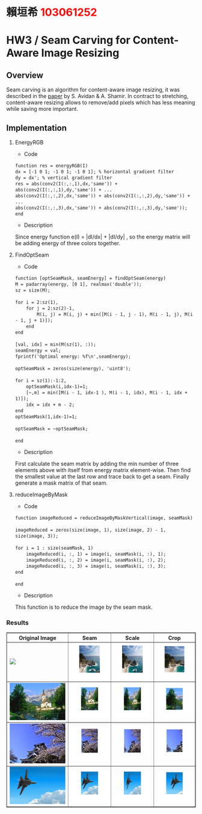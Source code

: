 # 賴垣希 <span style="color:red">103061252</span>

# HW3 / Seam Carving for Content-Aware Image Resizing

## Overview
Seam carving is an algorithm for content-aware image resizing, it was described in the <a href="http://www.win.tue.nl/~wstahw/edu/2IV05/seamcarving.pdf">paper</a>
by S. Avidan & A. Shamir. In contract to stretching, content-aware resizing allows to remove/add pixels which has less meaning while saving more important.


## Implementation
1. EnergyRGB
	* Code
	```
	function res = energyRGB(I)
    dx = [-1 0 1; -1 0 1; -1 0 1]; % horizontal gradient filter 
    dy = dx'; % vertical gradient filter
    res = abs(conv2(I(:,:,1),dx,'same')) + abs(conv2(I(:,:,1),dy,'same')) + ...
    abs(conv2(I(:,:,2),dx,'same')) + abs(conv2(I(:,:,2),dy,'same')) + ...
    abs(conv2(I(:,:,3),dx,'same')) + abs(conv2(I(:,:,3),dy,'same'));
    end
	```
	* Description
    
	Since energy function e(I) = |dI/dx| + |dI/dy| , so the energy matrix will be adding energy of three colors together.
    
2. FindOptSeam
	* Code
	```
	function [optSeamMask, seamEnergy] = findOptSeam(energy)
    M = padarray(energy, [0 1], realmax('double'));
    sz = size(M);

    for i = 2:sz(1),
        for j = 2:sz(2)-1,
            M(i, j) = M(i, j) + min([M(i - 1, j - 1), M(i - 1, j), M(i - 1, j + 1)]);
        end
    end
    
    [val, idx] = min(M(sz(1), :));
    seamEnergy = val;
    fprintf('Optimal energy: %f\n',seamEnergy);

    optSeamMask = zeros(size(energy), 'uint8');

    for i = sz(1):-1:2,
        optSeamMask(i,idx-1)=1;
        [~,m] = min([M(i - 1, idx-1 ), M(i - 1, idx), M(i - 1, idx + 1)]);
        idx = idx + m - 2;
    end
    optSeamMask(1,idx-1)=1;

    optSeamMask = ~optSeamMask;
    
    end

	```
	* Description
    
	First calculate the seam matrix by adding the min number of three elements above with itself from energy matrix element-wise.
    Then find the smallest value at the last row and trace back to get a seam. Finally generate a mask matrix of that seam.
    
3. reduceImageByMask
    * Code
    ```
    function imageReduced = reduceImageByMaskVertical(image, seamMask)

    imageReduced = zeros(size(image, 1), size(image, 2) - 1, size(image, 3));
    
    for i = 1 : size(seamMask, 1)
        imageReduced(i, :, 1) = image(i, seamMask(i, :), 1);
        imageReduced(i, :, 2) = image(i, seamMask(i, :), 2);
        imageReduced(i, :, 3) = image(i, seamMask(i, :), 3);
    end
    
    end
    ```
    * Description
    
    This function is to reduce the image by the seam mask.

### Results

<table border=1>
<tr>
<th> Original Image</th>
<th> Seam</th>
<th> Scale</th>
<th> Crop</th>
</tr>
<tr>
<td>
<img src="../data/sea.jpg"/>
</td>
<td>
<img src="sea_seam.jpg"/>
</td>
<td>
<img src="sea_scale.jpg"/>
</td>
<td>
<img src="sea_crop.jpg"/>
</td>
</tr>

<tr>
<td>
<img src="../data/church.jpg"/>
</td>
<td>
<img src="church_seam.jpg"/>
</td>
<td>
<img src="church_scale.jpg"/>
</td>
<td>
<img src="church_crop.jpg"/>
</td>
</tr>
<tr>
<td>
<img src="../data/japan.jpg"/>
</td>
<td>
<img src="japan_seam.jpg"/>
</td>
<td>
<img src="japan_scale.jpg"/>
</td>
<td>
<img src="japan_crop.jpg"/>
</td>
</tr>

<tr>
<td>
<img src="../data/plane.jpg"/>
</td>
<td>
<img src="plane_seam.jpg"/>
</td>
<td>
<img src="plane_scale.jpg"/>
</td>
<td>
<img src="plane_crop.jpg"/>
</td>
</tr>

</table>

